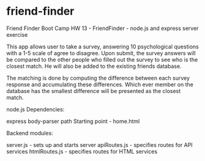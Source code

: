 # friend-finder


Friend Finder
Boot Camp HW 13 - FriendFinder - node.js and express server exercise

This app allows user to take a survey, answering 10 psychological questions with a 1-5 scale of agree to disagree. Upon submit, the survey answers will be compared to the other people who filled out the survey to see who is the closest match. He will also be added to the existing friends database.

The matching is done by computing the difference between each survey response and accumulating these differences. Which ever member on the database has the smallest difference will be presented as the closest match.

node.js Dependencies:

express
body-parser
path
Starting point - home.html

Backend modules:

server.js - sets up and starts server
apiRoutes.js - specifies routes for API services
htmlRoutes.js - specifies routes for HTML services
